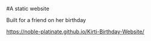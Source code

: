 #A static website

Built for a friend on her birthday

https://noble-platinate.github.io/Kirti-Birthday-Website/
